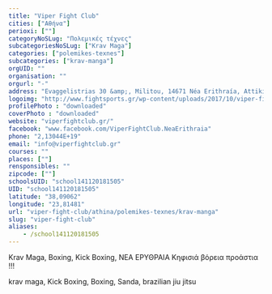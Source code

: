 ```yaml
---
title: "Viper Fight Club"
cities: ["Αθήνα"]
perioxi: [""]
categoryNoSLug: "Πολεμικές τέχνες"
subcategoriesNoSLug: ["Krav Maga"]
categories: ["polemikes-texnes"]
subcategories: ["krav-manga"]
orgUID: ""
organisation: ""
orgurl: "-"
address: "Evaggelistrias 30 &amp;, Militou, 14671 Néa Erithraía, Attiki, Greece"
logoimg: "http://www.fightsports.gr/wp-content/uploads/2017/10/viper-fight-club-logo.png"
profilePhoto : "downloaded"
coverPhoto : "downloaded"
website: "viperfightclub.gr/"
facebook: "www.facebook.com/ViperFightClub.NeaErithraia"
phone: "2,13044E+19"
email: "info@viperfightclub.gr"
courses: ""
places: [""]
rensponsibles: ""
zipcode: [""]
schoolsUID: "school141120181505"
UID: "school141120181505"
latitude: "38,09062"
longitude: "23,81481"
url: "viper-fight-club/athina/polemikes-texnes/krav-manga"
slug: "viper-fight-club"
aliases:
    - /school141120181505
---
```



Krav Maga, Boxing, Kick Boxing, ΝΕΑ ΕΡΥΘΡΑΙΑ Κηφισιά βόρεια προάστια !!!

krav maga, Kick Boxing, Boxing, Sanda, brazilian jiu jitsu